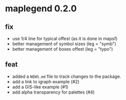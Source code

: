 # maplegend 0.2.0

## fix 
* use 1/4 line for typical offest (as it is done in mapsf)
* better management of symbol sizes (leg = "symb")
* better management of boxes offest (leg = "typo")

## feat
* added a `NEWS.md` file to track changes to the package.
* add a link to igraph example (#2)
* add a GIS-like example (#1)
* add alpha transparency for palettes (#4)
